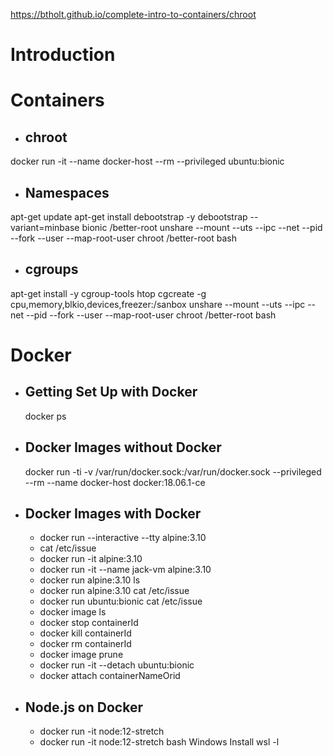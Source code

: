 https://btholt.github.io/complete-intro-to-containers/chroot
# Introduction
# Containers
* ## chroot
docker run -it --name docker-host --rm --privileged ubuntu:bionic
* ## Namespaces
apt-get update
apt-get install debootstrap -y
debootstrap --variant=minbase bionic /better-root
unshare --mount --uts --ipc --net --pid --fork --user --map-root-user chroot /better-root bash
* ## cgroups
apt-get install -y cgroup-tools htop
cgcreate -g cpu,memory,blkio,devices,freezer:/sanbox
unshare --mount --uts --ipc --net --pid --fork --user --map-root-user chroot /better-root bash

# Docker
* ## Getting Set Up with Docker
   docker ps
* ## Docker Images without Docker
   docker run -ti -v /var/run/docker.sock:/var/run/docker.sock --privileged --rm --name docker-host docker:18.06.1-ce
* ## Docker Images with Docker
    * docker run --interactive --tty alpine:3.10
    * cat /etc/issue
    * docker run -it alpine:3.10
    * docker run -it --name jack-vm alpine:3.10
    * docker run alpine:3.10 ls
    * docker run alpine:3.10 cat /etc/issue
    * docker run ubuntu:bionic cat /etc/issue
    * docker image ls
    * docker stop containerId
    * docker kill containerId
    * docker rm containerId
    * docker image prune 
    * docker run -it --detach ubuntu:bionic
    * docker attach containerNameOrid
* ## Node.js on Docker
    * docker run -it node:12-stretch
    * docker run -it node:12-stretch bash
Windows Install 
wsl -l